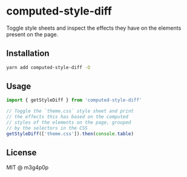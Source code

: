 # computed-style-diff

Toggle style sheets and inspect the effects they have on the elements present on the page.

## Installation

```bash
yarn add computed-style-diff -D
```

## Usage

```javascript
import { getStyleDiff } from 'computed-style-diff'

// Toggle the `theme.css` style sheet and print
// the effects this has based on the computed
// styles of the elements on the page, grouped
// by the selectors in the CSS
getStyleDiff(['theme.css']).then(console.table)
```

## License

MIT @ m3g4p0p
